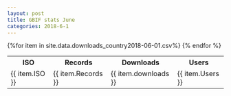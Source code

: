 ```yaml
---
layout: post
title: GBIF stats June
categories: 2018-6-1
---
```

<table><tr><th>ISO</th><th>Records</th><th>Downloads</th><th>Users</th></tr>
{%for item in site.data.downloads_country2018-06-01.csv%}
        <tr>
            <td>{{ item.ISO }}</td>
            <td>{{ item.Records }}</td>
            <td>{{ item.downloads }}</td>
            <td>{{ item.Users }}</td>
        </tr>
            {% endfor %}
</table>